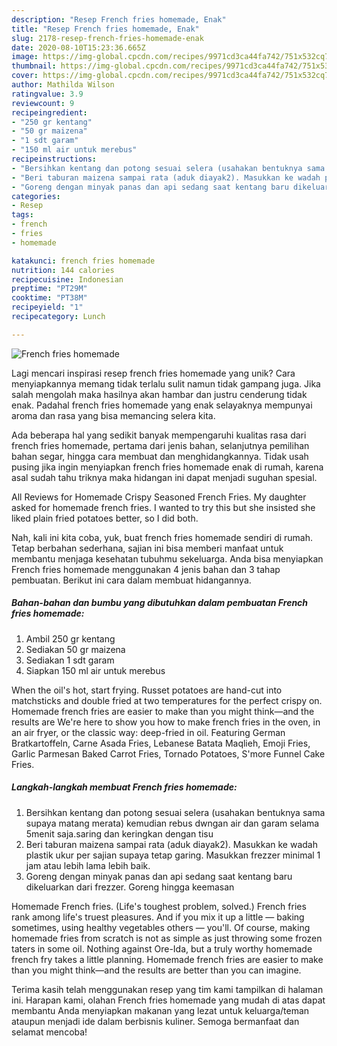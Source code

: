 ```yaml
---
description: "Resep French fries homemade, Enak"
title: "Resep French fries homemade, Enak"
slug: 2178-resep-french-fries-homemade-enak
date: 2020-08-10T15:23:36.665Z
image: https://img-global.cpcdn.com/recipes/9971cd3ca44fa742/751x532cq70/french-fries-homemade-foto-resep-utama.jpg
thumbnail: https://img-global.cpcdn.com/recipes/9971cd3ca44fa742/751x532cq70/french-fries-homemade-foto-resep-utama.jpg
cover: https://img-global.cpcdn.com/recipes/9971cd3ca44fa742/751x532cq70/french-fries-homemade-foto-resep-utama.jpg
author: Mathilda Wilson
ratingvalue: 3.9
reviewcount: 9
recipeingredient:
- "250 gr kentang"
- "50 gr maizena"
- "1 sdt garam"
- "150 ml air untuk merebus"
recipeinstructions:
- "Bersihkan kentang dan potong sesuai selera (usahakan bentuknya sama supaya matang merata) kemudian rebus dwngan air dan garam selama 5menit saja.saring dan keringkan dengan tisu"
- "Beri taburan maizena sampai rata (aduk diayak2). Masukkan ke wadah plastik ukur per sajian supaya tetap garing. Masukkan frezzer minimal 1 jam atau lebih lama lebih baik."
- "Goreng dengan minyak panas dan api sedang saat kentang baru dikeluarkan dari frezzer. Goreng hingga keemasan"
categories:
- Resep
tags:
- french
- fries
- homemade

katakunci: french fries homemade 
nutrition: 144 calories
recipecuisine: Indonesian
preptime: "PT29M"
cooktime: "PT38M"
recipeyield: "1"
recipecategory: Lunch

---
```



![French fries homemade](https://img-global.cpcdn.com/recipes/9971cd3ca44fa742/751x532cq70/french-fries-homemade-foto-resep-utama.jpg)

Lagi mencari inspirasi resep french fries homemade yang unik? Cara menyiapkannya memang tidak terlalu sulit namun tidak gampang juga. Jika salah mengolah maka hasilnya akan hambar dan justru cenderung tidak enak. Padahal french fries homemade yang enak selayaknya mempunyai aroma dan rasa yang bisa memancing selera kita.

Ada beberapa hal yang sedikit banyak mempengaruhi kualitas rasa dari french fries homemade, pertama dari jenis bahan, selanjutnya pemilihan bahan segar, hingga cara membuat dan menghidangkannya. Tidak usah pusing jika ingin menyiapkan french fries homemade enak di rumah, karena asal sudah tahu triknya maka hidangan ini dapat menjadi suguhan spesial.

All Reviews for Homemade Crispy Seasoned French Fries. My daughter asked for homemade french fries. I wanted to try this but she insisted she liked plain fried potatoes better, so I did both.


Nah, kali ini kita coba, yuk, buat french fries homemade sendiri di rumah. Tetap berbahan sederhana, sajian ini bisa memberi manfaat untuk membantu menjaga kesehatan tubuhmu sekeluarga. Anda bisa menyiapkan French fries homemade menggunakan 4 jenis bahan dan 3 tahap pembuatan. Berikut ini cara dalam membuat hidangannya.

<!--inarticleads1-->

##### Bahan-bahan dan bumbu yang dibutuhkan dalam pembuatan French fries homemade:

1. Ambil 250 gr kentang
1. Sediakan 50 gr maizena
1. Sediakan 1 sdt garam
1. Siapkan 150 ml air untuk merebus


When the oil&#39;s hot, start frying. Russet potatoes are hand-cut into matchsticks and double fried at two temperatures for the perfect crispy on. Homemade french fries are easier to make than you might think—and the results are We&#39;re here to show you how to make french fries in the oven, in an air fryer, or the classic way: deep-fried in oil. Featuring German Bratkartoffeln, Carne Asada Fries, Lebanese Batata Maqlieh, Emoji Fries, Garlic Parmesan Baked Carrot Fries, Tornado Potatoes, S&#39;more Funnel Cake Fries. 

<!--inarticleads2-->

##### Langkah-langkah membuat French fries homemade:

1. Bersihkan kentang dan potong sesuai selera (usahakan bentuknya sama supaya matang merata) kemudian rebus dwngan air dan garam selama 5menit saja.saring dan keringkan dengan tisu
1. Beri taburan maizena sampai rata (aduk diayak2). Masukkan ke wadah plastik ukur per sajian supaya tetap garing. Masukkan frezzer minimal 1 jam atau lebih lama lebih baik.
1. Goreng dengan minyak panas dan api sedang saat kentang baru dikeluarkan dari frezzer. Goreng hingga keemasan


Homemade French fries. (Life&#39;s toughest problem, solved.) French fries rank among life&#39;s truest pleasures. And if you mix it up a little — baking sometimes, using healthy vegetables others — you&#39;ll. Of course, making homemade fries from scratch is not as simple as just throwing some frozen taters in some oil. Nothing against Ore-Ida, but a truly worthy homemade french fry takes a little planning. Homemade french fries are easier to make than you might think—and the results are better than you can imagine. 

Terima kasih telah menggunakan resep yang tim kami tampilkan di halaman ini. Harapan kami, olahan French fries homemade yang mudah di atas dapat membantu Anda menyiapkan makanan yang lezat untuk keluarga/teman ataupun menjadi ide dalam berbisnis kuliner. Semoga bermanfaat dan selamat mencoba!
